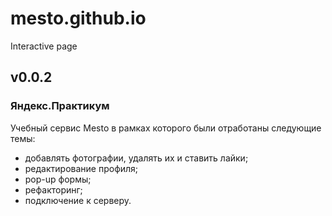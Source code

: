 # mesto.github.io
Interactive page
## v0.0.2

### Яндекс.Практикум

Учебный сервис Mesto в рамках которого были отработаны следующие темы:
- добавлять фотографии, удалять их и ставить лайки;
- редактирование профиля;
- pop-up формы;
- рефакторинг;
- подключение к серверу.
